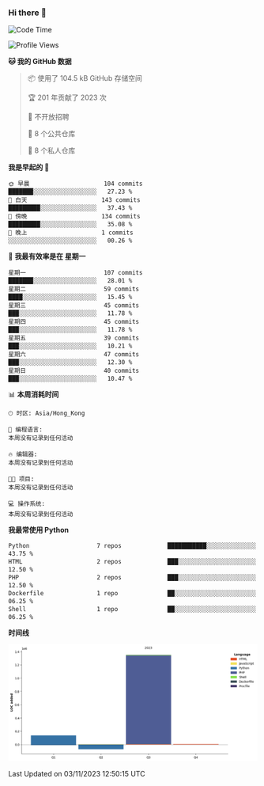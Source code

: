 ### Hi there 👋

<!--
**Mrzqd/Mrzqd** is a ✨ _special_ ✨ repository because its `README.md` (this file) appears on your GitHub profile.

Here are some ideas to get you started:

- 🔭 I’m currently working on ...
- 🌱 I’m currently learning ...
- 👯 I’m looking to collaborate on ...
- 🤔 I’m looking for help with ...
- 💬 Ask me about ...
- 📫 How to reach me: ...
- 😄 Pronouns: ...
- ⚡ Fun fact: ...
-->
<!--START_SECTION:waka-->
![Code Time](http://img.shields.io/badge/Code%20Time-144%20hrs%2059%20mins-blue)

![Profile Views](http://img.shields.io/badge/%E4%B8%AA%E4%BA%BA%E8%B5%84%E6%96%99%E8%A7%82%E7%9C%8B%E6%AC%A1%E6%95%B0-2-blue)

**🐱 我的 GitHub 数据** 

> 📦  使用了 104.5 kB GitHub 存储空间 
 > 
> 🏆 201 年贡献了 2023 次
 > 
> 🚫 不开放招聘
 > 
> 📜 8 个公共仓库 
 > 
> 🔑 8 个私人仓库 
 > 
**我是早起的 🐤** 

```text
🌞 早晨                     104 commits         ███████░░░░░░░░░░░░░░░░░░   27.23 % 
🌆 白天                     143 commits         █████████░░░░░░░░░░░░░░░░   37.43 % 
🌃 傍晚                     134 commits         █████████░░░░░░░░░░░░░░░░   35.08 % 
🌙 晚上                     1 commits           ░░░░░░░░░░░░░░░░░░░░░░░░░   00.26 % 
```
📅 **我最有效率是在 星期一** 

```text
星期一                      107 commits         ███████░░░░░░░░░░░░░░░░░░   28.01 % 
星期二                      59 commits          ████░░░░░░░░░░░░░░░░░░░░░   15.45 % 
星期三                      45 commits          ███░░░░░░░░░░░░░░░░░░░░░░   11.78 % 
星期四                      45 commits          ███░░░░░░░░░░░░░░░░░░░░░░   11.78 % 
星期五                      39 commits          ███░░░░░░░░░░░░░░░░░░░░░░   10.21 % 
星期六                      47 commits          ███░░░░░░░░░░░░░░░░░░░░░░   12.30 % 
星期日                      40 commits          ███░░░░░░░░░░░░░░░░░░░░░░   10.47 % 
```


📊 **本周消耗时间** 

```text
🕑︎ 时区: Asia/Hong_Kong

💬 编程语言: 
本周没有记录到任何活动

🔥 编辑器: 
本周没有记录到任何活动

🐱‍💻 项目: 
本周没有记录到任何活动

💻 操作系统: 
本周没有记录到任何活动
```

**我最常使用 Python** 

```text
Python                   7 repos             ███████████░░░░░░░░░░░░░░   43.75 % 
HTML                     2 repos             ███░░░░░░░░░░░░░░░░░░░░░░   12.50 % 
PHP                      2 repos             ███░░░░░░░░░░░░░░░░░░░░░░   12.50 % 
Dockerfile               1 repo              ██░░░░░░░░░░░░░░░░░░░░░░░   06.25 % 
Shell                    1 repo              ██░░░░░░░░░░░░░░░░░░░░░░░   06.25 % 
```



**时间线**

![Lines of Code chart](https://raw.githubusercontent.com/Mrzqd/Mrzqd/main/assets/bar_graph.png)


 Last Updated on 03/11/2023 12:50:15 UTC
<!--END_SECTION:waka-->
